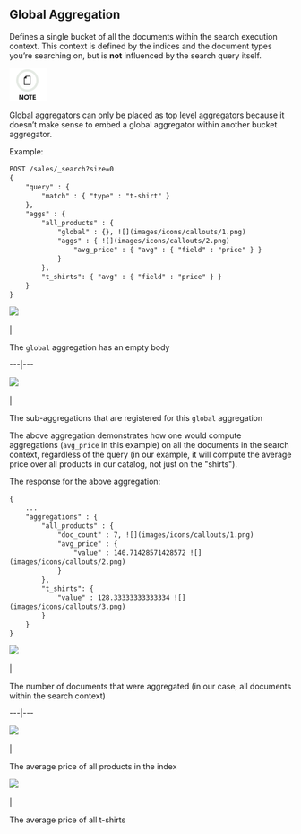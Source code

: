 ## Global Aggregation

Defines a single bucket of all the documents within the search execution context. This context is defined by the indices and the document types you’re searching on, but is **not** influenced by the search query itself.

![Note](images/icons/note.png)

Global aggregators can only be placed as top level aggregators because it doesn’t make sense to embed a global aggregator within another bucket aggregator.

Example:
    
    
    POST /sales/_search?size=0
    {
        "query" : {
            "match" : { "type" : "t-shirt" }
        },
        "aggs" : {
            "all_products" : {
                "global" : {}, ![](images/icons/callouts/1.png)
                "aggs" : { ![](images/icons/callouts/2.png)
                    "avg_price" : { "avg" : { "field" : "price" } }
                }
            },
            "t_shirts": { "avg" : { "field" : "price" } }
        }
    }

![](images/icons/callouts/1.png)

| 

The `global` aggregation has an empty body   
  
---|---  
  
![](images/icons/callouts/2.png)

| 

The sub-aggregations that are registered for this `global` aggregation   
  
The above aggregation demonstrates how one would compute aggregations (`avg_price` in this example) on all the documents in the search context, regardless of the query (in our example, it will compute the average price over all products in our catalog, not just on the "shirts").

The response for the above aggregation:
    
    
    {
        ...
        "aggregations" : {
            "all_products" : {
                "doc_count" : 7, ![](images/icons/callouts/1.png)
                "avg_price" : {
                    "value" : 140.71428571428572 ![](images/icons/callouts/2.png)
                }
            },
            "t_shirts": {
                "value" : 128.33333333333334 ![](images/icons/callouts/3.png)
            }
        }
    }

![](images/icons/callouts/1.png)

| 

The number of documents that were aggregated (in our case, all documents within the search context)   
  
---|---  
  
![](images/icons/callouts/2.png)

| 

The average price of all products in the index   
  
![](images/icons/callouts/3.png)

| 

The average price of all t-shirts 
